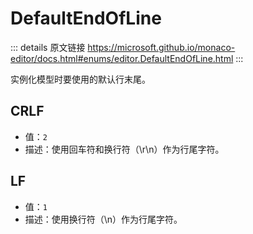 # DefaultEndOfLine
        
::: details 原文链接
https://microsoft.github.io/monaco-editor/docs.html#enums/editor.DefaultEndOfLine.html
:::

实例化模型时要使用的默认行末尾。

## CRLF
- 值：`2`
- 描述：使用回车符和换行符（\r\n）作为行尾字符。


## LF
- 值：`1`
- 描述：使用换行符（\n）作为行尾字符。

